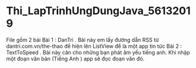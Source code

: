 # Thi_LapTrinhUngDungJava_56132019
File gồm 2 bài
Bài 1 : DanTri . Bài này em lấy đường dẫn RSS từ dantri.com.vn/the-thao để hiện lên ListView để là một app tin tức
Bài 2 : TextToSpeed . Bài này cân cho những bạn phát âm yếu tiếng anh. Khi nhập một đoạn văn bản (Tiếng Anh ) app sẽ đọc đoạn văn đó.
